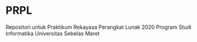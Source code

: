 # PRPL
Repositori untuk Praktikum Rekayasa Perangkat Lunak 2020 Program Studi Informatika Universitas Sebelas Maret
